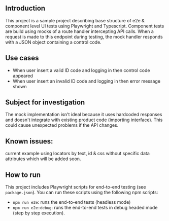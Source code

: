 ## Introduction
This project is a sample project describing base structure of e2e & component level UI tests using Playwright and Typescript.
Component tests are build using mocks of a route handler intercepting API calls. When a request is made to this endpoint during testing,
the mock handler responds with a JSON object containing a control code.

## Use cases

* When user insert a valid ID code and logging in then control code appeared
* When user insert an invalid ID code and logging in then error message shown


## Subject for investigation 
The mock implementation isn't ideal because it uses hardcoded responses
and doesn't integrate with existing product code (importing interface). This could cause unexpected problems if the API changes.

## Known issues: 
current example using locators by text, id & css without specific data attributes which will be added soon.

## How to run 
This project includes Playwright scripts for end-to-end testing (see `package.json`). You can run these scripts using the following npm scripts:

- `npm run e2e`: runs the end-to-end tests (headless mode)
- `npm run e2e:debug`: runs the end-to-end tests in debug headed mode (step by step execution).
